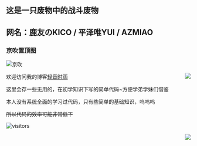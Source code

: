 ## 这是一只废物中的战斗废物
## 网名：鹿友のKICO / 平泽唯YUI / AZMIAO
### 京吹置顶图
![京吹](https://cdn.jsdelivr.net/gh/azmiao/picture-bed/img/1624068645766.png)

<a href="https://github.com/azmiao">
  <img align="right" src="https://github-readme-stats.vercel.app/api?username=azmiao&theme=buefy&show_icons=true" />
</a>

欢迎访问我的博客<a href="https://www.594594.xyz" target="_blank">轻音时雨</a>

这里会存一些无用的，在初学知识下写的简单代码~方便学弟学妹们借鉴

本人没有系统全面的学习过代码，只有些简单的基础知识，呜呜呜

~~所以代码的效率可能非常低下~~

![visitors](https://visitor-badge.glitch.me/badge?page_id=azmiao)

<a href="https://github.com/azmiao">
  <img align="right" src="https://github-readme-stats.vercel.app/api/top-langs/?username=azmiao&layout=compact" />
</a>
